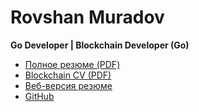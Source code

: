 # Rovshan Muradov

**Go Developer | Blockchain Developer (Go)**

- [Полное резюме (PDF)](go-developer.pdf)
- [Blockchain CV (PDF)](blockchain-go.pdf)
- [Веб-версия резюме](https://rovshanmuradov.github.io)
- [GitHub](https://github.com/RovshanMuradov)
